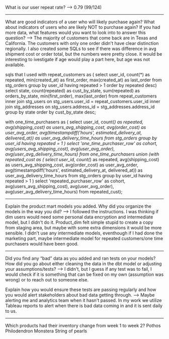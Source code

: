 What is our user repeat rate?
--> 0.79 (99/124)


_____________________________________________________________________________________________________________________________________________________



What are good indicators of a user who will likely purchase again? What about indicators of users who are likely NOT to purchase again? If you had more data, what features would you want to look into to answer this question?
--> The majority of customers that come back are in Texas and California. The customers with only one order didn't have clear distinction regionally. I also created some SQLs to see if there was difference in avg shipment cost or order total, but the numbers were pretty close. it would be interesting to ivestigate if age would play a part here, but age was not available.

sqls that I used
with 
repeat_customers as (
    select user_id, count(*) as repeated, min(created_at) as first_order, max(created_at) as last_order from stg_orders
    group by user_id
    having repeated > 1
    order by repeated desc)
select state, count(repeated) as cust_by_state, sum(repeated) as orders_by_state, min(first_order), max(last_order)
from repeat_customers
inner join stg_users on stg_users.user_id = repeat_customers.user_id
inner join stg_addresses on stg_users.address_id = stg_addresses.address_id
group by state
order by cust_by_state desc;

with one_time_purchasers as (
    select 
        user_id, count(*) as repeated, 
        avg(shipping_cost) as users_avg_shipping_cost, 
        avg(order_cost) as user_avg_order, 
        avg(timestampdiff('hours', estimated_delivery_at, delivered_at)) as user_avg_delivery_time_hours
    from stg_orders
    group by user_id
    having repeated = 1
)
select 'one_time_purchaser_row' as cohort,
    avg(users_avg_shipping_cost), avg(user_avg_order), avg(user_avg_delivery_time_hours) from one_time_purchasers
union
(with repeated_cust as (
    select 
        user_id, count(*) as repeated, 
        avg(shipping_cost) as users_avg_shipping_cost, 
        avg(order_cost) as user_avg_order, 
        avg(timestampdiff('hours', estimated_delivery_at, delivered_at)) as user_avg_delivery_time_hours
    from stg_orders
    group by user_id
    having repeated > 1
)
select 'repeated_purchaser_row' as cohort,
    avg(users_avg_shipping_cost), avg(user_avg_order), avg(user_avg_delivery_time_hours) from repeated_cust);



________________________________________________________________________________________________________________________________



Explain the product mart models you added. Why did you organize the models in the way you did?
--> I followed the instructions. I was thinking if dim users would need some personal data encryption and intermediate model, but I didn't do it. Product_dim felt simple stupid to create a copy from staging area, but maybe with some extra dimensions it would be more sensible. I didn't use any intermediate models, eventhough if I had done the marketing part, maybe intermediate model for repeated customers/one time purchasers would have been good.



___________________________________________________________________________________________________________________________________


Did you find any “bad” data as you added and ran tests on your models? How did you go about either cleaning the data in the dbt model or adjusting your assumptions/tests?
--> I didn't, but I guess if any test was to fail, I would check if it is something that can be fixed on my own (assumption was wrong) or to reach out to someone else. 

Explain how you would ensure these tests are passing regularly and how you would alert stakeholders about bad data getting through.
--> Maybe alerting me and analytics team when it hasn't passed. In my work we utilize Tableau reports to alert when there is bad data coming in and it is sent daily to us. 


______________________________________________________________________________________________________________________________________

Which products had their inventory change from week 1 to week 2? 
Pothos
Philodendron
Monstera
String of pearls
